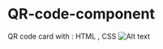 # QR-code-component
QR code card with : HTML , CSS 
![Alt text](![Screenshot](https://github.com/username/repository/blob/main/images/image-qr-code.png)
)
